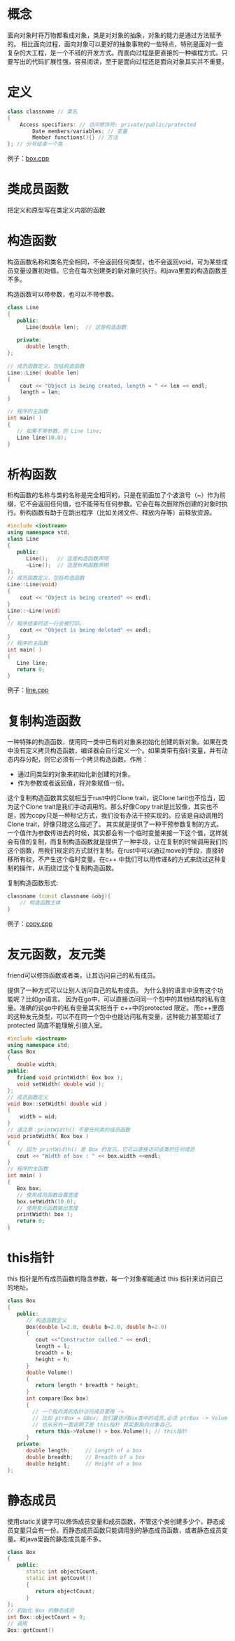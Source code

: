 # 概念
面向对象时将万物都看成对象，类是对对象的抽象，对象的能力是通过方法赋予的。
相比面向过程，面向对象可以更好的抽象事物的一些特点，特别是面对一些复杂的大工程，是一个不错的开发方式。而面向过程是更直接的一种编程方式。只要写出的代码扩展性强，容易阅读，至于是面向过程还是面向对象其实并不重要。
# 定义
```C++
class classname // 类名
{
    Access specifiers: // 访问修饰符: private/public/protected
        Date members/variables; // 变量
        Member functions(){} // 方法
}; // 分号结束一个类
```
例子：[box.cpp](./box.cpp)

# 类成员函数
把定义和原型写在类定义内部的函数
# 构造函数
构造函数名称和类名完全相同，不会返回任何类型，也不会返回void，可为某些成员变量设置初始值。它会在每次创建类的新对象时执行。和java里面的构造函数差不多。

构造函数可以带参数，也可以不带参数。
```c++
class Line
{
   public:
      Line(double len);  // 这是构造函数
 
   private:
      double length;
};
 
// 成员函数定义，包括构造函数
Line::Line( double len)
{
    cout << "Object is being created, length = " << len << endl;
    length = len;
}

// 程序的主函数
int main( )
{
   // 如果不带参数，则 Line line;
   Line line(10.0);
}

```
# 析构函数
析构函数的名称与类的名称是完全相同的，只是在前面加了个波浪号（~）作为前缀，它不会返回任何值，也不能带有任何参数。它会在每次删除所创建的对象时执行。析构函数有助于在跳出程序（比如关闭文件、释放内存等）前释放资源。

```c++
#include <iostream>
using namespace std;
class Line
{
   public:
      Line();   // 这是构造函数声明
      ~Line();  // 这是析构函数声明
};
// 成员函数定义，包括构造函数
Line::Line(void)
{
    cout << "Object is being created" << endl;
}
Line::~Line(void)
{
// 程序结束时这一行会被打印。
    cout << "Object is being deleted" << endl;
}
// 程序的主函数
int main( )
{
   Line line;
   return 0;
}
```
例子：[line.cpp](./line.cpp)


# 复制构造函数

一种特殊的构造函数，使用同一类中已有的对象来初始化创建的新对象。如果在类中没有定义拷贝构造函数，编译器会自行定义一个。如果类带有指针变量，并有动态内存分配，则它必须有一个拷贝构造函数。作用：
- 通过同类型的对象来初始化新创建的对象。
- 作为参数或者返回值，将对象赋值一份。

这个复制构造函数其实就相当于rust中的Clone trait，说Clone tarit也不恰当，因为这个Clone trait是我们手动调用的。那么好像Copy trait是比较像，其实也不是，因为copy只是一种标记方式，我们没有办法干预实现的。应该是自动调用的Clone trait，好像只能这么描述了。
其实就是提供了一种干预参数复制的方式。一个值作为参数传进去的时候，其实都会有一个临时变量来接一下这个值，这样就会有值的复制，而复制构造函数就是提供了一种手段，让在复制的时候调用我们的这个函数，用我们规定的方式就行复制。在rust中可以通过move的手段，直接转移所有权，不产生这个临时变量。在c++ 中我们可以用传递&的方式来绕过这种复制的操作，从而绕过这个复制构造函数。

复制构造函数形式:
```c++
classname (const classname &obj){
    // 构造函数主体
}
```
例子：[copy.cpp](copy.cpp)

# 友元函数，友元类
friend可以修饰函数或者类，让其访问自己的私有成员。

提供了一种方式可以让别人访问自己的私有成员。
为什么别的语言中没有这个功能呢？比如go语言。
因为在go中，可以直接访问同一个包中的其他结构的私有变量。准确的说go中的私有变量其实相当于 c++中的protected 限定。 而c++里面的这种友元类型，可以不在同一个包中也能访问私有变量，这种能力甚至超过了protected 简直不能理解,引狼入室。


```C++
#include <iostream>
using namespace std;
class Box
{
   double width;
public:
   friend void printWidth( Box box );
   void setWidth( double wid );
};
// 成员函数定义
void Box::setWidth( double wid )
{
    width = wid;
}
// 请注意：printWidth() 不是任何类的成员函数
void printWidth( Box box )
{
   // 因为 printWidth() 是 Box 的友元，它可以直接访问该类的任何成员 
   cout << "Width of box : " << box.width <<endl;
}
// 程序的主函数
int main( )
{
   Box box;
   // 使用成员函数设置宽度
   box.setWidth(10.0);
   // 使用友元函数输出宽度
   printWidth( box );
   return 0;
}
```

# this指针

this 指针是所有成员函数的隐含参数，每一个对象都能通过 this 指针来访问自己的地址。

```c++
class Box
{
   public:
      // 构造函数定义
      Box(double l=2.0, double b=2.0, double h=2.0)
      {
         cout <<"Constructor called." << endl;
         length = l;
         breadth = b;
         height = h;
      }
      double Volume()
      {
         return length * breadth * height;
      }
      int compare(Box box)
      {
        // 一个指向类的指针访问成员要用 ->
        // 比如 ptrBox = &Box; 我们要访问Box类中的成员,必须 ptrBox -> Volume()
        // 也从另外一面说明了是 this指针 其实是指向对象自己。
         return this->Volume() > box.Volume(); // this指针
      }
   private:
      double length;     // Length of a box
      double breadth;    // Breadth of a box
      double height;     // Height of a box
};
```

# 静态成员

使用static关键字可以修饰成员变量和成员函数，不管这个类创建多少个，静态成员变量只会有一份。而静态成员函数只能调用别的静态成员函数，或者静态成员变量。和java里面的静态成员差不多。

```C++
class Box
{
   public:
      static int objectCount;
      static int getCount()
      {
         return objectCount;
      }
};
// 初始化 Box 的静态成员
int Box::objectCount = 0;
// 调用
Box::getCount()
```
